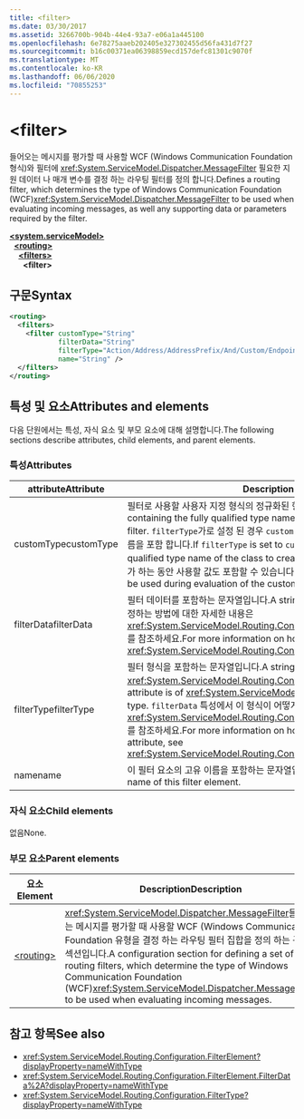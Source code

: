 ```yaml
---
title: <filter>
ms.date: 03/30/2017
ms.assetid: 3266700b-904b-44e4-93a7-e06a1a445100
ms.openlocfilehash: 6e78275aaeb202405e327302455d56fa431d7f27
ms.sourcegitcommit: b16c00371ea06398859ecd157defc81301c9070f
ms.translationtype: MT
ms.contentlocale: ko-KR
ms.lasthandoff: 06/06/2020
ms.locfileid: "70855253"
---
```

# \<filter>

<span data-ttu-id="6b86f-101">들어오는 메시지를 평가할 때 사용할 WCF (Windows Communication Foundation 형식)와 필터에 <xref:System.ServiceModel.Dispatcher.MessageFilter> 필요한 지원 데이터 나 매개 변수를 결정 하는 라우팅 필터를 정의 합니다.</span><span class="sxs-lookup"><span data-stu-id="6b86f-101">Defines a routing filter, which determines the type of Windows Communication Foundation (WCF)<xref:System.ServiceModel.Dispatcher.MessageFilter> to be used when evaluating incoming messages, as well any supporting data or parameters required by the filter.</span></span>

[**\<system.serviceModel>**](system-servicemodel.md)\
&nbsp;&nbsp;[**\<routing>**](routing.md)\
&nbsp;&nbsp;&nbsp;&nbsp;[**\<filters>**](filters-of-routing.md)\
&nbsp;&nbsp;&nbsp;&nbsp;&nbsp;&nbsp;**\<filter>**  
  
## <a name="syntax"></a><span data-ttu-id="6b86f-102">구문</span><span class="sxs-lookup"><span data-stu-id="6b86f-102">Syntax</span></span>  
  
```xml  
<routing>
  <filters>
    <filter customType="String"
            filterData="String"
            filterType="Action/Address/AddressPrefix/And/Custom/Endpoint/MatchAll/XPath"
            name="String" />
  </filters>
</routing>
```  
  
## <a name="attributes-and-elements"></a><span data-ttu-id="6b86f-103">특성 및 요소</span><span class="sxs-lookup"><span data-stu-id="6b86f-103">Attributes and elements</span></span>

<span data-ttu-id="6b86f-104">다음 단원에서는 특성, 자식 요소 및 부모 요소에 대해 설명합니다.</span><span class="sxs-lookup"><span data-stu-id="6b86f-104">The following sections describe attributes, child elements, and parent elements.</span></span>

### <a name="attributes"></a><span data-ttu-id="6b86f-105">특성</span><span class="sxs-lookup"><span data-stu-id="6b86f-105">Attributes</span></span>

| <span data-ttu-id="6b86f-106">attribute</span><span class="sxs-lookup"><span data-stu-id="6b86f-106">Attribute</span></span>  | <span data-ttu-id="6b86f-107">Description</span><span class="sxs-lookup"><span data-stu-id="6b86f-107">Description</span></span> |
| ---------- | ----------- |
| <span data-ttu-id="6b86f-108">customType</span><span class="sxs-lookup"><span data-stu-id="6b86f-108">customType</span></span> | <span data-ttu-id="6b86f-109">필터로 사용할 사용자 지정 형식의 정규화된 형식 이름을 포함하는 문자열입니다.</span><span class="sxs-lookup"><span data-stu-id="6b86f-109">A string containing the fully qualified type name of the custom type to be used as a filter.</span></span> <span data-ttu-id="6b86f-110">`filterType`가로 설정 된 경우 `custom` 이 특성은 만들 클래스의 정규화 된 형식 이름을 포함 합니다.</span><span class="sxs-lookup"><span data-stu-id="6b86f-110">If `filterType` is set to `custom`, this attribute contains the fully qualified type name of the class to create.</span></span>  <span data-ttu-id="6b86f-111">`filterData`사용자 지정 형식 필터를 평가 하는 동안 사용할 값도 포함할 수 있습니다.</span><span class="sxs-lookup"><span data-stu-id="6b86f-111">`filterData` may also contain values to be used during evaluation of the custom type filter.</span></span> |
| <span data-ttu-id="6b86f-112">filterData</span><span class="sxs-lookup"><span data-stu-id="6b86f-112">filterData</span></span> | <span data-ttu-id="6b86f-113">필터 데이터를 포함하는 문자열입니다.</span><span class="sxs-lookup"><span data-stu-id="6b86f-113">A string containing the filter data.</span></span> <span data-ttu-id="6b86f-114">이 특성을 지정하는 방법에 대한 자세한 내용은 <xref:System.ServiceModel.Routing.Configuration.FilterElement.FilterData%2A>를 참조하세요.</span><span class="sxs-lookup"><span data-stu-id="6b86f-114">For more information on how to specify this attribute, see <xref:System.ServiceModel.Routing.Configuration.FilterElement.FilterData%2A>.</span></span> |
| <span data-ttu-id="6b86f-115">filterType</span><span class="sxs-lookup"><span data-stu-id="6b86f-115">filterType</span></span> | <span data-ttu-id="6b86f-116">필터 형식을 포함하는 문자열입니다.</span><span class="sxs-lookup"><span data-stu-id="6b86f-116">A string containing the filter type.</span></span> <span data-ttu-id="6b86f-117">이 특성은 <xref:System.ServiceModel.Routing.Configuration.FilterType> 형식입니다.</span><span class="sxs-lookup"><span data-stu-id="6b86f-117">This attribute is of <xref:System.ServiceModel.Routing.Configuration.FilterType> type.</span></span>  <span data-ttu-id="6b86f-118">`filterData` 특성에서 이 형식이 어떻게 작동하는지에 대한 자세한 내용은 <xref:System.ServiceModel.Routing.Configuration.FilterElement.FilterData%2A>를 참조하세요.</span><span class="sxs-lookup"><span data-stu-id="6b86f-118">For more information on how this works with the `filterData` attribute, see <xref:System.ServiceModel.Routing.Configuration.FilterElement.FilterData%2A>.</span></span> |
| <span data-ttu-id="6b86f-119">name</span><span class="sxs-lookup"><span data-stu-id="6b86f-119">name</span></span>       | <span data-ttu-id="6b86f-120">이 필터 요소의 고유 이름을 포함하는 문자열입니다.</span><span class="sxs-lookup"><span data-stu-id="6b86f-120">A string containing the unique name of this filter element.</span></span> |

### <a name="child-elements"></a><span data-ttu-id="6b86f-121">자식 요소</span><span class="sxs-lookup"><span data-stu-id="6b86f-121">Child elements</span></span>

<span data-ttu-id="6b86f-122">없음</span><span class="sxs-lookup"><span data-stu-id="6b86f-122">None.</span></span>

### <a name="parent-elements"></a><span data-ttu-id="6b86f-123">부모 요소</span><span class="sxs-lookup"><span data-stu-id="6b86f-123">Parent elements</span></span>

| <span data-ttu-id="6b86f-124">요소</span><span class="sxs-lookup"><span data-stu-id="6b86f-124">Element</span></span> | <span data-ttu-id="6b86f-125">Description</span><span class="sxs-lookup"><span data-stu-id="6b86f-125">Description</span></span> |
| ------- | ----------- |
| [\<routing>](routing.md) | <span data-ttu-id="6b86f-126"><xref:System.ServiceModel.Dispatcher.MessageFilter>들어오는 메시지를 평가할 때 사용할 WCF (Windows Communication Foundation 유형을 결정 하는 라우팅 필터 집합을 정의 하는 구성 섹션입니다.</span><span class="sxs-lookup"><span data-stu-id="6b86f-126">A configuration section for defining a set of routing filters, which determine the type of Windows Communication Foundation (WCF)<xref:System.ServiceModel.Dispatcher.MessageFilter> to be used when evaluating incoming messages.</span></span> |

## <a name="see-also"></a><span data-ttu-id="6b86f-127">참고 항목</span><span class="sxs-lookup"><span data-stu-id="6b86f-127">See also</span></span>

- <xref:System.ServiceModel.Routing.Configuration.FilterElement?displayProperty=nameWithType>
- <xref:System.ServiceModel.Routing.Configuration.FilterElement.FilterData%2A?displayProperty=nameWithType>
- <xref:System.ServiceModel.Routing.Configuration.FilterType?displayProperty=nameWithType>
